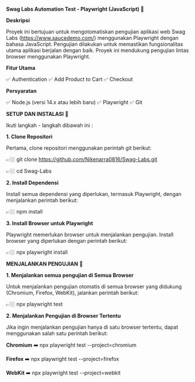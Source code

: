 **Swag Labs Automation Test - Playwright (JavaScript) 🎉**

**Deskripsi**

Proyek ini bertujuan untuk mengotomatiskan pengujian aplikasi web Swag Labs (https://www.saucedemo.com/) menggunakan Playwright dengan bahasa JavaScript. 
Pengujian dilakukan untuk memastikan fungsionalitas utama aplikasi berjalan dengan baik. 
Proyek ini mendukung pengujian lintas browser menggunakan Playwright.

**Fitur Utama**

✅ Authentication
✅ Add Product to Cart
✅ Checkout

**Persyaratan**

✅ Node.js (versi 14.x atau lebih baru)
✅ Playwright 
✅ Git 



**SETUP DAN INSTALASI** 🎉

Ikuti langkah - langkah dibawah ini :

**1. Clone Repositori**

Pertama, clone repositori menggunakan perintah git berikut:

👉🏼 git clone https://github.com/Nikenarra0816/Swag-Labs.git

👉🏼 cd Swag-Labs

**2. Install Dependensi**

Install semua dependensi yang diperlukan, termasuk Playwright, dengan menjalankan perintah berikut:

👉🏼 npm install

**3. Install Browser untuk Playwright**

Playwright memerlukan browser untuk menjalankan pengujian. Install browser yang diperlukan dengan perintah berikut:

👉🏼 npx playwright install




**MENJALANKAN PENGUJIAN** 🎉

**1. Menjalankan semua pengujian di Semua Browser**

Untuk menjalankan pengujian otomatis di semua browser yang didukung (Chromium, Firefox, WebKit), jalankan perintah berikut:

👉🏼 npx playwright test

**2. Menjalankan Pengujian di Browser Tertentu**

Jika ingin menjalankan pengujian hanya di satu browser tertentu, dapat menggunakan salah satu perintah berikut:

**Chromium** ➡️ npx playwright test --project=chromium

**Firefox** ➡️ npx playwright test --project=firefox

**WebKit** ➡️ npx playwright test --project=webkit
